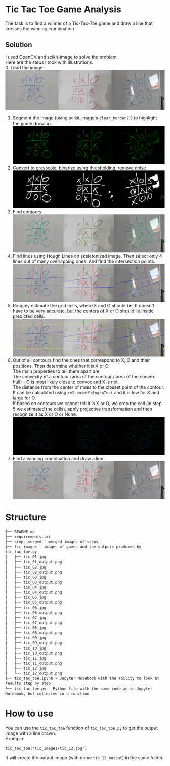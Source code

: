 # Tic Tac Toe Game Analysis
The task is to find a winner of a Tic-Tac-Toe game and draw a line that crosses the winning combination
## Solution
I used OpenCV and scikit-image to solve the problem.  
Here are the steps I took with illustrations:  
0. Load the image
![Step 0](steps_merged/step0.jpg)
1. Segment the image (using scikit-image's `clear_border()`) to highlight the game drawing
![Step 1](steps_merged/step1.png)
2. Convert to grayscale, binarize using thresholding, remove noise
![Step 2](steps_merged/step2.png)
3. Find contours
![Step 3](steps_merged/step3.png)
4. Find lines using Hough Lines on skeletonized image. Then select only 4 lines out of many overlapping ones. And find the intersection points.
![Step 4](steps_merged/step4.png)
5. Roughly estimate the grid cells, where X and O should be. It doesn't have to be very accurate, but the centers of X or O should lie inside predicted cells.
![Step 5](steps_merged/step5.png)
6. Out of all contours find the ones that correspond to X, O and their positions. Then determine whether it is X or O.  
The main properties to tell them apart are:  
The convexity of a contour (area of the contour / area of the convex hull) - O is most likely close to convex and X is not.  
The distance from the center of mass to the closest point of the contour. It can be calculated using `cv2.pointPolygonTest` and it is low for X and large for O.  
If based on contours we cannot tell it is X or O, we crop the cell (in step 5 we estimated the cells), apply projective transformation and then recognize it as X or O or None.
![Step 6](steps_merged/step6.png)
7. Find a winning combination and draw a line.
![Step 7](steps_merged/step7.png)
# Structure
```
├── README.md  
├── requirements.txt  
├── steps_merged - merged images of steps  
├── tic_images - images of games and the outputs produced by tic_tac_toe.py
│   ├── tic_01.jpg
│   ├── tic_01_output.png
│   ├── tic_02.jpg
│   ├── tic_02_output.png
│   ├── tic_03.jpg
│   ├── tic_03_output.png
│   ├── tic_04.jpg
│   ├── tic_04_output.png
│   ├── tic_05.jpg
│   ├── tic_05_output.png
│   ├── tic_06.jpg
│   ├── tic_06_output.png
│   ├── tic_07.jpg
│   ├── tic_07_output.png
│   ├── tic_08.jpg
│   ├── tic_08_output.png
│   ├── tic_09.jpg
│   ├── tic_09_output.png
│   ├── tic_10.jpg
│   ├── tic_10_output.png
│   ├── tic_11.jpg
│   ├── tic_11_output.png
│   ├── tic_12.jpg
│   └── tic_12_output.png
├── tic_tac_toe.ipynb - Jupyter Notebook with the ability to look at results step by step
└── tic_tac_toe.py - Python file with the same code as in Jupyter Notebook, but collected in a function
```
# How to use
You can use the `tic_tac_toe` function of `tic_tac_toe.py` to get the output image with a line drawn.  
Example:
```
tic_tac_toe('tic_images/tic_12.jpg')
```
It will create the output image (with name `tic_12_output`) in the same folder. 
